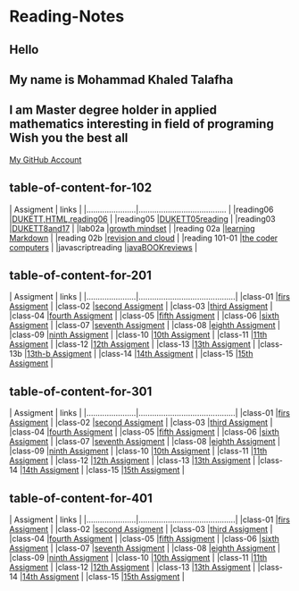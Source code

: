 # Reading-Notes

## Hello

## My name is Mohammad Khaled Talafha

## I am Master degree holder in applied mathematics interesting in field of programing Wish you the best all

[My GitHub Account](https://github.com/Talafhamohammad)

## table-of-content-for-102

| Assigment            |   links                                   |
|......................|.......................................    |
|reading06             |[DUKETT,HTML,reading06](102/reading06)     |
|reading05             |[DUKETT05reading](102reading05)            |
|reading03             |[DUKETT8and17](102/reading03)              |
|lab02a                |[growth mindset](102/lab02a)               |
|reading 02a           |[learning Markdown](102/reading02a)        |
|reading 02b           |[revision and cloud](102/reading02b)       |
|reading 101-01        |[the coder computers](102/reading101-01)   |
|javascriptreading     |[javaBOOKreviews](102/javascriptreading)   |

## table-of-content-for-201

| Assigment            |   links                                   |
|......................|...........................................|
|class-01              |[firs Assigment](201/class-01)             |
|class-02              |[second Assigment](201/class-02)           |
|class-03              |[third Assigment](201/class-03)            |
|class-04              |[fourth Assigment](201/class-04)           |
|class-05              |[fifth  Assigment](201/class-05)           |
|class-06              |[sixth Assigment](201/class-06)            |
|class-07              |[seventh Assigment](201/class-07)          |
|class-08              |[eighth Assigment](201/class-08)           |
|class-09              |[ninth Assigment](201/class-09)            |
|class-10              |[10th  Assigment](201/class-10)            |
|class-11              |[11th Assigment](201/class-11)             |
|class-12              |[12th Assigment](201/class-12)             |
|class-13              |[13th Assigment](201/class-13)             |
|class-13b             |[13th-b  Assigment](201/class-13b)         |
|class-14              |[14th  Assigment](201/class-14)            |
|class-15              |[15th  Assigment](201/class-15)            |

## table-of-content-for-301

| Assigment            |   links                                   |
|......................|...........................................|
|class-01              |[firs Assigment](301/class-01)             |
|class-02              |[second Assigment](301/class-02)           |
|class-03              |[third Assigment](301/class-03)            |
|class-04              |[fourth Assigment](301/class-04)           |
|class-05              |[fifth  Assigment](301/class-05)           |
|class-06              |[sixth Assigment](301/class-06)            |
|class-07              |[seventh Assigment](301/class-07)          |
|class-08              |[eighth Assigment](301/class-08)           |
|class-09              |[ninth Assigment](301/class-09)            |
|class-10              |[10th  Assigment](301/class-10)            |
|class-11              |[11th Assigment](301/class-11)             |
|class-12              |[12th Assigment](301/class-12)             |
|class-13              |[13th Assigment](301/class-13)             |
|class-14              |[14th  Assigment](301/class-14)            |
|class-15              |[15th  Assigment](301/class-15)            |

## table-of-content-for-401

| Assigment            |   links                                   |
|......................|...........................................|
|class-01              |[firs Assigment](401/class-01)             |
|class-02              |[second Assigment](401/class-02)           |
|class-03              |[third Assigment](401/class-03)            |
|class-04              |[fourth Assigment](401/class-04)           |
|class-05              |[fifth  Assigment](401/class-05)           |
|class-06              |[sixth Assigment](401/class-06)            |
|class-07              |[seventh Assigment](401/class-07)          |
|class-08              |[eighth Assigment](401/class-08)           |
|class-09              |[ninth Assigment](401/class-09)            |
|class-10              |[10th  Assigment](401/class-10)            |
|class-11              |[11th Assigment](401/class-11)             |
|class-12              |[12th Assigment](401/class-12)             |
|class-13              |[13th Assigment](401/class-13)             |
|class-14              |[14th  Assigment](401/class-14)            |
|class-15              |[15th  Assigment](401/class-15)            |
